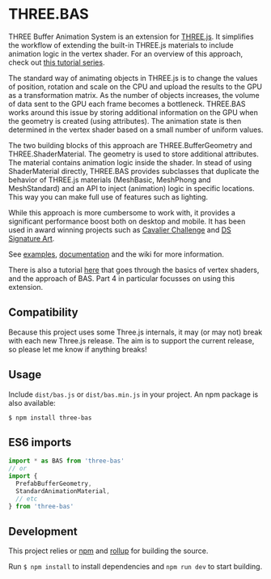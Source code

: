 # THREE.BAS
THREE Buffer Animation System is an extension for [THREE.js](https://github.com/mrdoob/three.js/). It simplifies the workflow of extending the built-in THREE.js materials to include animation logic in the vertex shader. For an overview of this approach, check out [this tutorial series](https://medium.com/@Zadvorsky/into-vertex-shaders-594e6d8cd804).

The standard way of animating objects in THREE.js is to change the values of position, rotation and scale on the CPU and upload the results to the GPU as a transformation matrix. As the number of objects increases, the volume of data sent to the GPU each frame becomes a bottleneck. THREE.BAS works around this issue by storing additional information on the GPU when the geometry is created (using attributes). The animation state is then determined in the vertex shader based on a small number of uniform values.

The two building blocks of this approach are THREE.BufferGeometry and THREE.ShaderMaterial. The geometry is used to store additional attributes. The material contains animation logic inside the shader. In stead of using ShaderMaterial directly, THREE.BAS provides subclasses that duplicate the behavior of THREE.js materials (MeshBasic, MeshPhong and MeshStandard) and an API to inject (animation) logic in specific locations. This way you can make full use of features such as lighting.

While this approach is more cumbersome to work with, it provides a significant performance boost both on desktop and mobile. It has been used in award winning projects such as [Cavalier Challenge](https://cavalierchallenge.com/) and [DS Signature Art](https://ds-signatureart.com/).

See [examples](http://three-bas-examples.surge.sh/), [documentation](http://three-bas-examples.surge.sh/docs/) and the wiki for more information.

There is also a tutorial [here](https://medium.com/@Zadvorsky/into-vertex-shaders-594e6d8cd804) that goes through the basics of vertex shaders, and the approach of BAS. Part 4 in particular focusses on using this extension.

## Compatibility
Because this project uses some Three.js internals, it may (or may not) break with each new Three.js release. The aim is to support the current release, so please let me know if anything breaks!

## Usage
Include `dist/bas.js` or `dist/bas.min.js` in your project. An npm package is also available:

    $ npm install three-bas

## ES6 imports
```js
import * as BAS from 'three-bas'
// or
import {
  PrefabBufferGeometry,
  StandardAnimationMaterial,
  // etc
} from 'three-bas'
```

## Development
This project relies or [npm](https://www.npmjs.com/) and [rollup](https://rollupjs.org/) for building the source.

Run `$ npm install` to install dependencies and `npm run dev` to start building.
